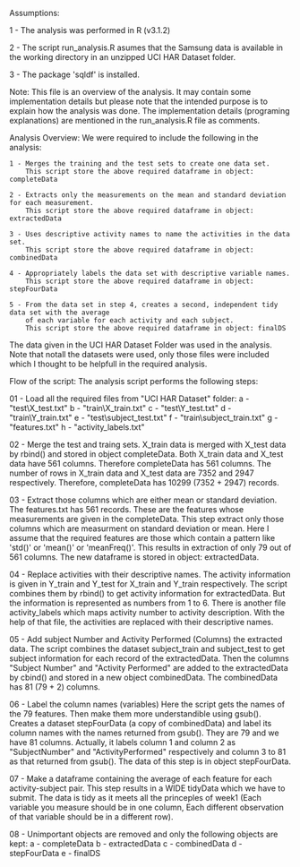 Assumptions:

  1 - The analysis was performed in R (v3.1.2)
  
  2 - The script run_analysis.R asumes that the Samsung data is available
      in the working directory in an unzipped UCI HAR Dataset folder.
  
  3 - The package 'sqldf' is installed.

Note:
  This file is an overview of the analysis. It may contain some implementation
  details but please note that the intended purpose is to explain how the analysis
  was done. The implementation details (programing explanations) are mentioned in
  the run_analysis.R file as comments. 
  
Analysis Overview:
  We were required to include the following in the analysis:
  
    1 - Merges the training and the test sets to create one data set.
        This script store the above required dataframe in object: completeData
        
    2 - Extracts only the measurements on the mean and standard deviation for each measurement.
        This script store the above required dataframe in object: extractedData
        
    3 - Uses descriptive activity names to name the activities in the data set.
        This script store the above required dataframe in object: combinedData
        
    4 - Appropriately labels the data set with descriptive variable names.
        This script store the above required dataframe in object: stepFourData
        
    5 - From the data set in step 4, creates a second, independent tidy data set with the average
        of each variable for each activity and each subject.
        This script store the above required dataframe in object: finalDS

  The data given in the UCI HAR Dataset Folder was used in the analysis. Note that notall the
  datasets were used, only those files were included which I thought to be helpfull in the
  required analysis.

Flow of the script:
The analysis script performs the following steps:

01 -  Load all the required files from "UCI HAR Dataset" folder:
        a - "test\\X_test.txt"
        b - "train\\X_train.txt"
        c - "test\\Y_test.txt"
        d - "train\\Y_train.txt"
        e - "test\\subject_test.txt"
        f - "train\\subject_train.txt"
        g - "features.txt"
        h - "activity_labels.txt"

02 -  Merge the test and traing sets.
      X_train data is merged with X_test data by rbind() and stored in object completeData. Both X_train data and
      X_test data have 561 columns. Therefore completeData has 561 columns. The number of rows in X_train data and
      X_test data are 7352 and 2947 respectively. Therefore, completeData has 10299 (7352 + 2947) records.
      
03 -  Extract those columns which are either mean or standard deviation.
      The features.txt has 561 records. These are the features whose measurements are given in the completeData.
      This step extract only those columns which are measurment on standard deviation or mean. Here I assume
      that the required features are those which contain a pattern like 'std()' or 'mean()' or 'meanFreq()'.
      This results in extraction of only 79 out of 561 columns. The new dataframe is stored in object: extractedData.
      
04 -  Replace activities with their descriptive names.
      The activity information is given in Y_train and Y_test for X_train and Y_train respectively. The script
      combines them by rbind() to get activity information for extractedData. But the information is represented as
      numbers from 1 to 6. There is another file activity_labels which maps activity number to activity description.
      With the help of that file, the activities are replaced with their descriptive names.
      
05 -  Add subject Number and Activity Performed (Columns) the extracted data.
      The script combines the dataset subject_train and subject_test  to get subject information for each record of
      the extractedData. Then the columns "Subject Number" and "Activity Performed" are added to the extractedData
      by cbind() and stored in a new object combinedData. The combinedData has 81 (79 + 2) columns.
      
06 -  Label the column names (variables)
      Here the script gets the names of the 79 features. Then make them more understandible using gsub(). Creates a
      dataset stepFourData (a copy of combinedData) and label its column names with the names returned from gsub().
      They are 79 and we have 81 columns. Actually, it labels column 1 and column 2 as "SubjectNumber" and
      "ActivityPerformed" respectively and column 3 to 81 as that returned from gsub(). The data of this step
      is in object stepFourData.
      
07 -  Make a dataframe containing the average of each feature for each activity-subject pair. This step results in
      a WIDE tidyData which we have to submit. The data is tidy as it meets all the princeples of week1 (Each
      variable you measure should be in one column, Each different observation of that variable should be in a
      different row).
      
08 -  Unimportant objects are removed and only the following objects are kept:
        a - completeData
        b - extractedData
        c - combinedData
        d - stepFourData
        e - finalDS
